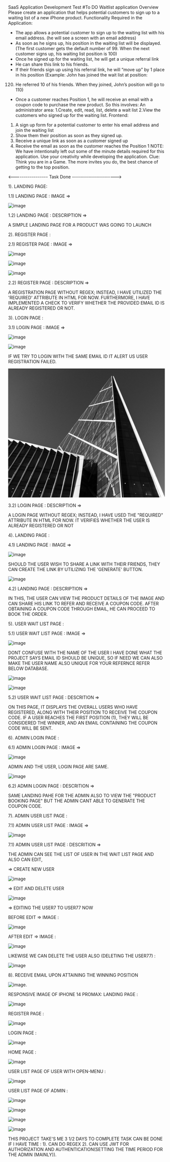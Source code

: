 SaaS Application Development Test
#To DO  Waitlist application
Overview
Please create an application that helps potential customers to sign up to a 
waiting list of a new iPhone product.
Functionality Required in the Application:
- The app allows a potential customer to sign up to the waiting list 
with his email address. (he will see a screen with an email address)
- As soon as he signs up, his position in the waiting list will be 
displayed. (The first customer gets the default number of 99. When 
the next customer signs up, his waiting list position is 100)
- Once he signed up for the waiting list, he will get a unique referral link
- He can share this link to his friends.
- If their friends sign up using his referral link, he will “move up” by 1 
place in his position (Example: John has joined the wait list at position: 
120. He referred 10 of his friends. When they joined, John’s position 
will go to 110)
- Once a customer reaches Position 1, he will receive an email with a 
coupon code to purchase the new product.
So this involves:
An administrator area:
1.Create, edit, read, list, delete a wait list
2.View the customers who signed up for the waiting list.
Frontend:
1. A sign up form for a potential customer to enter his email address 
and join the waiting list
2. Show them their position as soon as they signed up.
3. Receive a unique link as soon as a customer signed up
4. Receive the email as soon as the customer reaches the Position 1
NOTE:
We have intentionally left out some of the minute details required for this 
application. Use your creativity while developing the application.
Clue: Think you are in a Game. The more invites you do, the best chance of
getting to the top position.


<----------------- Task Done ---------------------->

1). LANDING PAGE:

1.1) LANDING PAGE : IMAGE => 

![image](https://github.com/Aravind6023/waitling_list/assets/135958235/671ed1c3-74a5-4968-884d-01768b15f43e)

1.2) LANDING PAGE : DESCRIPTION => 

A SIMPLE LANDING PAGE FOR A PRODUCT WAS GOING TO LAUNCH


2). REGISTER PAGE :

2.1) REGISTER PAGE : IMAGE =>

![image](https://github.com/Aravind6023/waitling_list/assets/135958235/1933790e-4e2f-4274-855f-a727715f1da3)

![image](https://github.com/Aravind6023/waitling_list/assets/135958235/e7cb4b18-2fbc-4881-bf1d-5ab7a720e2a8)

![image](https://github.com/Aravind6023/waitling_list/assets/135958235/4b668774-214a-4576-a56f-6db26cffb0be)

2.2) REGISTER PAGE : DESCRIPTION => 

A REGISTRATION PAGE WITHOUT REGEX; INSTEAD, I HAVE UTILIZED THE 'REQUIRED' ATTRIBUTE IN HTML FOR NOW. FURTHERMORE, I HAVE IMPLEMENTED A CHECK TO VERIFY WHETHER THE PROVIDED EMAIL ID IS ALREADY REGISTERED OR NOT.


3). LOGIN PAGE :

3.1) LOGIN PAGE : IMAGE =>

![image](https://github.com/Aravind6023/waitling_list/assets/135958235/d39b42e6-7f4f-4d1e-a31c-b2db6734956e)

![image](https://github.com/Aravind6023/waitling_list/assets/135958235/f4e84cdd-1033-4370-9a44-fb60409d1cd5)

IF WE TRY TO LOGIN WITH THE SAME EMAIL ID IT ALERT US USER REGISTRATION FAILED.

![plot](./assets/sample-page.jpg)

3.2) LOGIN PAGE : DESCRIPTION => 

A LOGIN PAGE WITHOUT REGEX; INSTEAD, I HAVE USED THE "REQUIRED" ATTRIBUTE IN HTML FOR NOW. IT VERIFIES WHETHER THE USER IS ALREADY REGISTERED OR NOT


4). LANDING PAGE :

4.1) LANDING PAGE : IMAGE =>

![image](https://github.com/Aravind6023/waitling_list/assets/135958235/81647e90-e240-4bff-a6fd-8813922a71a1)

SHOULD THE USER WISH TO SHARE A LINK WITH THEIR FRIENDS, THEY CAN CREATE THE LINK BY UTILIZING THE 'GENERATE' BUTTON.

![image](https://github.com/Aravind6023/waitling_list/assets/135958235/db531820-20f3-44b2-b3e4-e7f1eabde2f4)

4.2) LANDING PAGE : DESCRIPTION => 

IN THIS, THE USER CAN VIEW THE PRODUCT DETAILS OF THE IMAGE AND CAN SHARE HIS LINK TO REFER AND RECEIVE A COUPON CODE. AFTER OBTAINING A COUPON CODE THROUGH EMAIL, HE CAN PROCEED TO BOOK THE ORDER.


5). USER WAIT LIST PAGE : 

5.1) USER WAIT LIST PAGE : IMAGE => 

![image](https://github.com/Aravind6023/waitling_list/assets/135958235/66ec1456-9dc6-4b6e-a673-6ec5cd1f0d14)

DONT CONFUSE WITH THE NAME OF THE USER I HAVE DONE WHAT THE PROJECT SAYS EMAIL ID SHOULD BE UNIQUE, SO IF NEED WE CAN ALSO MAKE THE USER NAME ALSO UNIQUE FOR YOUR REFERNCE REFER BELOW DATABASE.

![image](https://github.com/Aravind6023/waitling_list/assets/135958235/f7721693-f987-4d47-8126-f7d45c7df557)

![image](https://github.com/Aravind6023/waitling_list/assets/135958235/ee9ddb63-56a3-4f19-8937-8c01f30225c6)

5.2) USER WAIT LIST PAGE : DESCRITION =>

ON THIS PAGE, IT DISPLAYS THE OVERALL USERS WHO HAVE REGISTERED, ALONG WITH THEIR POSITION TO RECEIVE THE COUPON CODE. IF A USER REACHES THE FIRST POSITION (1), THEY WILL BE CONSIDERED THE WINNER, AND AN EMAIL CONTAINING THE COUPON CODE WILL BE SENT.


6). ADMIN LOGIN PAGE :

6.1) ADMIN LOGIN PAGE : IMAGE => 

![image](https://github.com/Aravind6023/waitling_list/assets/135958235/ad059279-5bd7-4c62-8fd7-70233cfa7d02)

ADMIN AND THE USER, LOGIN PAGE ARE SAME.

![image](https://github.com/Aravind6023/waitling_list/assets/135958235/a8557eee-23aa-4456-8e10-37adcb0f7b07)

6.2) ADMIN LOGIN PAGE : DESCRITION =>

SAME LANDING PAHE FOR THE ADMIN ALSO TO VIEW THE "PRODUCT BOOKING PAGE" BUT THE ADMIN CANT ABLE TO GENERATE THE COUPON CODE.

7). ADMIN USER LIST PAGE :

7.1) ADMIN USER LIST PAGE : IMAGE => 

![image](https://github.com/Aravind6023/waitling_list/assets/135958235/449ac4b9-96ad-4f5a-b8b9-630cd411e68d)

7.1) ADMIN USER LIST PAGE : DESCRITION =>

THE ADMIN CAN SEE THE LIST OF USER IN THE WAIT LIST PAGE AND ALSO CAN EDIT,

=> CREATE NEW USER

![image](https://github.com/Aravind6023/waitling_list/assets/135958235/3d373e0f-44cd-4316-b10c-b6b09eb53173)

=> EDIT AND DELETE USER

![image](https://github.com/Aravind6023/waitling_list/assets/135958235/6b72bfe8-4cd4-41b8-9fc0-d4840466f9ab)

=> EDITING THE USER7 TO USER77 NOW

BEFORE EDIT => IMAGE :

![image](https://github.com/Aravind6023/waitling_list/assets/135958235/f2a536d4-0809-4686-ac2f-c546fd94bb83)

AFTER EDIT => IMAGE :

![image](https://github.com/Aravind6023/waitling_list/assets/135958235/0f289645-ac54-42ef-b0c8-56d9fff7e200)

LIKEWISE WE CAN DELETE THE USER ALSO (DELETING THE USER77) :

![image](https://github.com/Aravind6023/waitling_list/assets/135958235/0aa98258-c9d3-43a4-a18a-0137c888731c)

8). RECEIVE EMAIL UPON ATTAINING THE WINNING POSITION

![image](https://github.com/Aravind6023/waitling_list/assets/135958235/aa2aa784-9c9a-4788-8175-c7b2c1c1a70c).


RESPONSIVE IMAGE OF IPHONE 14 PROMAX:
LANDING PAGE : 

![image](https://github.com/Aravind6023/waitling_list/assets/135958235/cbacc45d-3af9-42c3-98c9-1d1914e165cb)

REGISTER PAGE :

![image](https://github.com/Aravind6023/waitling_list/assets/135958235/97c19c68-aace-4cf1-b296-2949beda3f0c)

LOGIN PAGE :

![image](https://github.com/Aravind6023/waitling_list/assets/135958235/86b86dee-1814-4365-967d-58b393dfd1c6)

HOME PAGE :

![image](https://github.com/Aravind6023/waitling_list/assets/135958235/da9b4619-5a56-4a7c-bec5-3e053469f744)

USER LIST PAGE OF USER WITH OPEN-MENU :

![image](https://github.com/Aravind6023/waitling_list/assets/135958235/5271635d-5333-45bd-8ab2-e9f125b8eb28)

USER LIST PAGE OF ADMIN :

![image](https://github.com/Aravind6023/waitling_list/assets/135958235/f27a78e5-737b-4df9-ab27-a1a958a8966a)

![image](https://github.com/Aravind6023/waitling_list/assets/135958235/36d17827-496f-436d-9b46-c0a20e4eac1d)

![image](https://github.com/Aravind6023/waitling_list/assets/135958235/8160862f-25b4-4265-93b5-02c7508b51fd)

![image](https://github.com/Aravind6023/waitling_list/assets/135958235/c3f8524d-0dbf-4e65-94f2-3b62af32f48c)

THIS PROJECT TAKE'S ME 3 1/2 DAYS TO COMPLETE
TASK CAN BE DONE IF I HAVE TIME :
1). CAN DO REGEX 
2). CAN USE JWT FOR AUTHORIZATION AND AUTHENTICATION(SETTING THE TIME PERIOD FOR THE ADMIN (MAINLY)).

